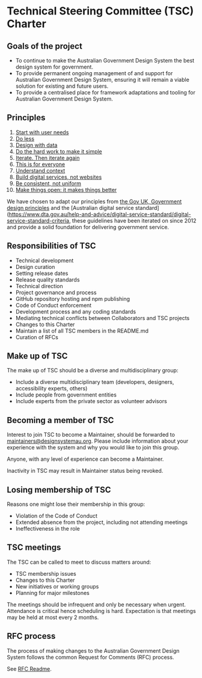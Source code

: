 # Technical Steering Committee (TSC) Charter

## Goals of the project

- To continue to make the Australian Government Design System the best design system for government.
- To provide permanent ongoing management of and support for Australian Government Design System, ensuring it will remain a viable solution for existing and future users.
- To provide a centralised place for framework adaptations and tooling for Australian Government Design System.

## Principles

1. [Start with user needs](https://www.gov.uk/guidance/government-design-principles#start-with-user-needs)
2. [Do less](https://www.gov.uk/guidance/government-design-principles#do-less)
3. [Design with data](https://www.gov.uk/guidance/government-design-principles#design-with-data)
4. [Do the hard work to make it simple](https://www.gov.uk/guidance/government-design-principles#do-the-hard-work-to-make-it-simple)
5. [Iterate. Then iterate again](https://www.gov.uk/guidance/government-design-principles#iterate-then-iterate-again)
6. [This is for everyone](https://www.gov.uk/guidance/government-design-principles#this-is-for-everyone)
7. [Understand context](https://www.gov.uk/guidance/government-design-principles#understand-context)
8. [Build digital services, not websites](https://www.gov.uk/guidance/government-design-principles#build-digital-services-not-websites)
9. [Be consistent, not uniform](https://www.gov.uk/guidance/government-design-principles#be-consistent-not-uniform)
10. [Make things open: it makes things better](https://www.gov.uk/guidance/government-design-principles#make-things-open-it-makes-things-better)
 
We have chosen to adapt our principles from [the Gov UK, Government design principles](https://www.gov.uk/guidance/government-design-principles) and the [Australian digital service standard](https://www.dta.gov.au/help-and-advice/digital-service-standard/digital-service-standard-criteria, these guidelines have been iterated on since 2012 and provide a solid foundation for delivering government service.

## Responsibilities of TSC

- Technical development
- Design curation
- Setting release dates
- Release quality standards
- Technical direction
- Project governance and process
- GitHub repository hosting and npm publishing
- Code of Conduct enforcement
- Development process and any coding standards
- Mediating technical conflicts between Collaborators and TSC projects
- Changes to this Charter
- Maintain a list of all TSC members in the README.md
- Curation of RFCs

## Make up of TSC

The make up of TSC should be a diverse and multidisciplinary group:

- Include a diverse multidisciplinary team (developers, designers, accessibility experts, others)
- Include people from government entities
- Include experts from the private sector as volunteer advisors

## Becoming a member of TSC

Interest to join TSC to become a Maintainer, should be forwarded to maintainers@designsystemau.org. Please include information about your experience with the system and why you would like to join this group.

Anyone, with any level of experience can become a Maintainer.

Inactivity in TSC may result in Maintainer status being revoked.

## Losing membership of TSC

Reasons one might lose their membership in this group:

- Violation of the Code of Conduct
- Extended absence from the project, including not attending meetings
- Ineffectiveness in the role

## TSC meetings

The TSC can be called to meet to discuss matters around:

- TSC membership issues
- Changes to this Charter
- New initiatives or working groups
- Planning for major milestones

The meetings should be infrequent and only be necessary when urgent. Attendance is critical hence scheduling is hard. Expectation is that meetings may be held at most every 2 months.

## RFC process

The process of making changes to the Australian Government Design System follows the common Request for Comments (RFC) process.

See [RFC Readme](https://github.com/designsystemau/RFCs/blob/main/README.md).
